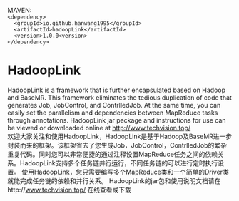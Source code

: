 MAVEN:  
`<dependency>`  
  `  <groupId>io.github.hanwang1995</groupId>`  
  `  <artifactId>hadoopLink</artifactId>`  
  `  <version>1.0.0<version>`  
`</dependency>`

# HadoopLink
  HadoopLink is a framework that is further encapsulated based on Hadoop and BaseMR. This framework eliminates the tedious duplication of code that generates Job, JobControl, and ContrlledJob. At the same time, you can easily set the parallelism and dependencies between MapReduce tasks through annotations.  HadoopLink jar package and instructions for use can be viewed or downloaded online at http://www.techvision.top/  
	欢迎大家关注和使用HadoopLink，HadoopLink是基于Hadoop及BaseMR进一步封装而来的框架。该框架省去了您生成Job，JobControl，ContrlledJob的繁杂重复代码。同时您可以非常便捷的通过注释设置MapReduce任务之间的依赖关系。HadoopLink支持多个任务链并行运行，不同任务链的可以进行定时执行设置。
使用HadoopLink，您只需要编写多个MapReduce类和一个简单的Driver类就能完成任务链的依赖和并行关系。
  HadoopLink的jar包和使用说明文档请在http://www.techvision.top/ 在线查看或下载
